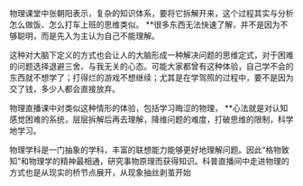 物理课堂中张朝阳表示，复杂的知识体系，要将它拆解开来，这个过程其实与分析怎么做饭、怎么打车上班的思维类似。
**很多东西无法快速了解，并不是因为不够聪明，而是先入为主认为自己不能理解。

这种对大脑下定义的方式也会让人的大脑形成一种解决问题的思维定式，对于困难的问题选择退避三舍、与我无关的心态。可能大家都曾有这种体验，自己学不会的东西就不想学了；打得烂的游戏不想继续；尤其是在学驾照的过程中，要不是因为交了钱，多少人都会直接放弃。

物理直播课中对类似这种情形的体验，包括学习晦涩的物理，
**心法就是对认知感觉困难的系统，层层拆解后再去理解，降维问题的难度，打破思维的限制，科学地学习。

物理学科是一门抽象的学科，丰富的联想能力能够更好地理解问题。因此“格物致知”和物理学的精神最相通，研究事物原理而获得知识。科普直播间中走进物理的方式也是从现实的桥节点展开，从现象抽丝剥茧开始